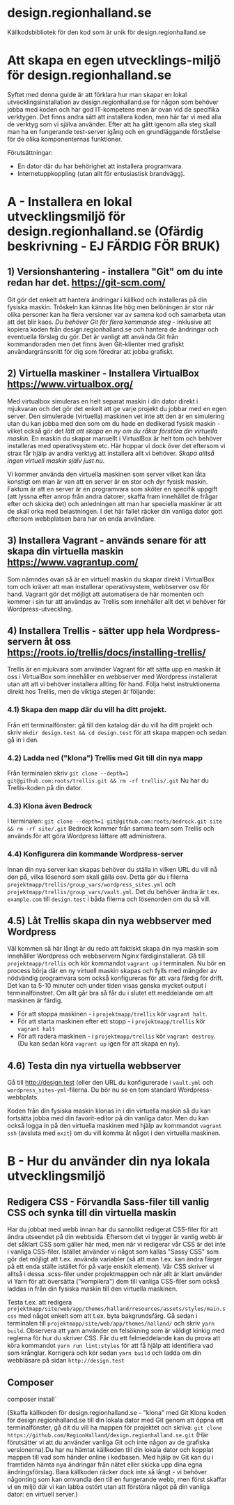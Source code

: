 # design.regionhalland.se
Källkodsbibliotek för den kod som är unik för design.regionhalland.se

# Att skapa en egen utvecklings-miljö för design.regionhalland.se
Syftet med denna guide är att förklara hur man skapar en lokal utvecklingsinstallation av design.regionhalland.se för någon som behöver jobba med koden och har god IT-kompetens men är ovan vid de specifika verktygen. Det finns andra sätt att installera koden, men här tar vi med alla de verktyg som vi själva använder. Efter att ha gått igenom alla steg skall man ha en fungerande test-server igång och en grundläggande förståelse för de olika komponenternas funktioner. 

Förutsättningar: 
- En dator där du har behörighet att installera programvara. 
- Internetuppkoppling (utan allt för entusiastisk brandvägg). 

# A - Installera en lokal utvecklingsmiljö för design.regionhalland.se (Ofärdig beskrivning - EJ FÄRDIG FÖR BRUK)

## 1) Versionshantering - installera "Git" om du inte redan har det. https://git-scm.com/
Git gör det enkelt att hantera ändringar i källkod och installeras på din fysiska maskin. Tröskeln kan kännas lite hög men belöningen är stor när olika personer kan ha flera versioner var av samma kod och samarbeta utan att det blir kaos. *Du behöver Git för flera kommande steg* - inklusive att kopiera koden från design.regionhalland.se och hantera de ändringar och eventuella förslag du gör. Det är vanligt att använda Git från kommandoraden men det finns även Git-klienter med grafiskt användargränssnitt för dig som föredrar att jobba grafiskt.

## 2) Virtuella maskiner - Installera VirtualBox https://www.virtualbox.org/
Med virtualbox simuleras en helt separat maskin i din dator direkt i mjukvaran och det gör det enkelt att ge varje projekt du jobbar med en egen server. Den simulerade (virtuella) maskinen vet inte att den är en simulering utan du kan jobba med den som om du hade en dedikerad fysisk maskin - vilket också gör det *lätt att skapa en ny om du råkar förstöra din virtuella maskin*. En maskin du skapar manuellt i VirtualBox är helt tom och behöver installeras med operativsystem etc. Här hoppar vi dock över det eftersom vi strax får hjälp av andra verktyg att installera allt vi behöver. *Skapa alltså ingen virtuell maskin själv just nu*. 

Vi kommer använda den virtuella maskinen som server vilket kan låta konstigt om man är van att en server är en stor och dyr fysisk maskin. Faktum är att en server är en programvara som sköter en specifik uppgift (att lyssna efter anrop från andra datorer, skaffa fram innehållet de frågar efter och skicka det) och anledningen att man har speciella maskiner är att de skall orka med belastningen. I det här fallet räcker din vanliga dator gott eftersom webbplatsen bara har en enda användare. 

## 3) Installera Vagrant - används senare för att skapa din virtuella maskin https://www.vagrantup.com/
Som nämndes ovan så är en virtuell maskin du skapar direkt i VirtualBox tom och kräver att man installerar operativsystem, webbserver osv för hand. Vagrant gör det möjligt att automatisera de här momenten och kommer i sin tur att användas av Trellis som innehåller allt det vi behöver för Wordpress-utveckling. 

## 4) Installera Trellis - sätter upp hela Wordpress-servern åt oss https://roots.io/trellis/docs/installing-trellis/
Trellis är en mjukvara som använder Vagrant för att sätta upp en maskin åt oss i VirtualBox som innehåller en webbserver med Wordpress installerat utan att att vi behöver installera allting för hand. Följa helst instruktionerna direkt hos Trellis, men de viktiga stegen är följande: 

### 4.1) Skapa den mapp där du vill ha ditt projekt. 
Från ett terminalfönster: gå till den katalog där du vill ha ditt projekt och skriv `mkdir design.test && cd design.test` för att skapa mappen och sedan gå in i den. 

### 4.2) Ladda ned ("klona") Trellis med Git till din nya mapp
Från terminalen skriv `git clone --depth=1 git@github.com:roots/trellis.git && rm -rf trellis/.git` 
Nu har du Trellis-koden på din dator. 

### 4.3) Klona även Bedrock
I terminalen: `git clone --depth=1 git@github.com:roots/bedrock.git site && rm -rf site/.git`
Bedrock kommer från samma team som Trellis och används för att göra Wordpress lättare att administrera. 

### 4.4) Konfigurera din kommande Wordpress-server
Innan din nya server kan skapas behöver du ställa in vilken URL du vill nå den på, vilka lösenord som skall gälla osv. Detta gör du i filerna `projektmapp/trellis/group_vars/wordpress_sites.yml` och `projektmapp/trellis/group_vars/vault.yml`. Det du behöver ändra är t.ex. `example.com` till `design.test` i båda filerna och lösenorden om du så vill. 

## 4.5) Låt Trellis skapa din nya webbserver med Wordpress
Väl kommen så här långt är du redo att faktiskt skapa din nya maskin som innehåller Wordpress och webbservern Nginx färdiginstallerat. Gå till `projektmapp/trellis` och kör kommandot `vagrant up` i terminalen. Nu bör en process börja där en ny virtuell maskin skapas och fylls med mängder av nödvändig programvara som också konfigureras för att vara färdig för drift. Det kan ta 5-10 minuter och under tiden visas ganska mycket output i terminalfönstret. Om allt går bra så får du i slutet ett meddelande om att maskinen är färdig. 
* För att stoppa maskinen - i `projektmapp/trellis` kör `vagrant halt`.
* För att starta maskinen efter ett stopp - i `projektmapp/trellis` kör `vagrant halt`
* För att radera maskinen - i `projektmapp/trellis` kör `vagrant destroy`. (Du kan sedan köra `vagrant up` igen för att skapa en ny). 

## 4.6) Testa din nya virtuella webbserver
Gå till http://design.test (eller den URL du konfigurerade i `vault.yml` och `wordpress_sites-yml`-filerna. Du bör nu se en tom standard Wordpress-webbplats. 

Koden från din fysiska maskin klonas in i din virtuella maskin så du kan fortsätta jobba med din favorit-editor på din vanliga dator. Men du kan också logga in på den virtuella maskinen med hjälp av kommandot `vagrant ssh` (avsluta med `exit`) om du vill komma åt något i den virtuella maskinen. 

# B - Hur du använder din nya lokala utvecklingsmiljö

## Redigera CSS - Förvandla Sass-filer till vanlig CSS och synka till din virtuella maskin
Har du jobbat med webb innan har du sannolikt redigerat CSS-filer för att ändra utseendet på din webbsida. Eftersom det vi bygger är vanlig webb är det såklart CSS som gäller här med, men när vi redigerar vår CSS är det inte i vanliga CSS-filer. Istället använder vi något som kallas "Sassy CSS" som gör det möjligt att t.ex. använda variabler (så att man t.ex. kan ändra färger på ett enda ställe istället för på varje enskilt element). Vår CSS skriver vi alltså i dessa .scss-filer under projektmappen och när allt är klart använder vi Yarn för att översätta ("kompilera") dem till vanliga CSS-filer som också laddas in från din fysiska maskin till den virtuella maskinen. 

Testa t.ex. att redigera `projektmapp/site/web/app/themes/halland/resources/assets/styles/main.scss` med något enkelt som att t.ex. byta bakgrundsfärg. Gå sedan i terminalen till `projektmapp/site/web/app/themes/halland/` och skriv `yarn build`. Observera att yarn använder en felsökning som är väldigt kinkig med reglerna för hur du skriver CSS. Får du ett felmeddelande kan du prova att köra kommandot `yarn run lint:styles` för att få hjälp att identifiera vad som krånglar. Korrigera och kör sedan `yarn build` och ladda om din webbläsare på sidan `http://design.test` 


## Composer
composer install`

(Skaffa källkoden för design.regionhalland.se - "klona" med Git Klona koden för design.regionhalland.se till din lokala dator med Git genom att öppna ett terminalfönster, gå dit du vill ha mappen för projektet och skriva: `git clone https://github.com/RegionHalland/design.regionhalland.se.git` (Här förutsätter vi att du använder vanliga Git och inte någon av de grafiska versionerna).Du har nu hämtat källkoden till din lokala dator och kopplat mappen till vad som händer online i kodbasen. Med hjälp av Git kan du i framtiden hämta nya ändringar från nätet eller skicka upp dina egna ändringsförslag. Bara källkoden räcker dock inte så långt - vi behöver någonting som kan omvandla den till en fungerande webb, men först skaffar vi en miljö där vi kan labba ostört utan att förstöra något på din vanliga dator: en virtuell server.)
